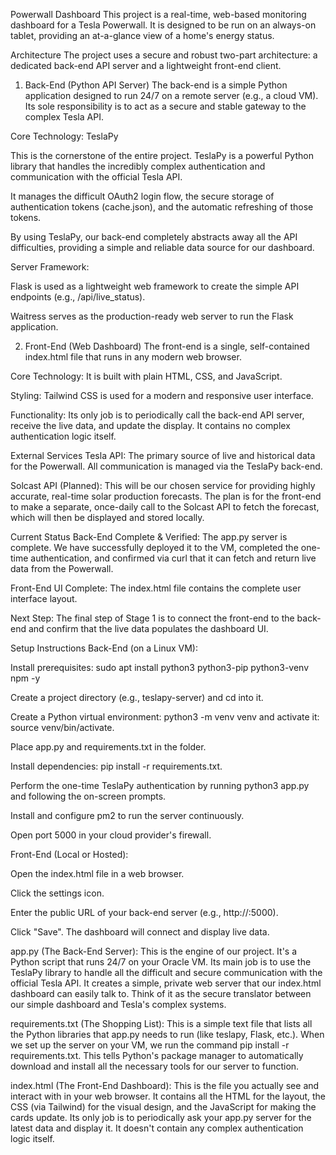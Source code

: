 Powerwall Dashboard
This project is a real-time, web-based monitoring dashboard for a Tesla Powerwall. It is designed to be run on an always-on tablet, providing an at-a-glance view of a home's energy status.

Architecture
The project uses a secure and robust two-part architecture: a dedicated back-end API server and a lightweight front-end client.

1. Back-End (Python API Server)
The back-end is a simple Python application designed to run 24/7 on a remote server (e.g., a cloud VM). Its sole responsibility is to act as a secure and stable gateway to the complex Tesla API.

Core Technology: TeslaPy

This is the cornerstone of the entire project. TeslaPy is a powerful Python library that handles the incredibly complex authentication and communication with the official Tesla API.

It manages the difficult OAuth2 login flow, the secure storage of authentication tokens (cache.json), and the automatic refreshing of those tokens.

By using TeslaPy, our back-end completely abstracts away all the API difficulties, providing a simple and reliable data source for our dashboard.

Server Framework:

Flask is used as a lightweight web framework to create the simple API endpoints (e.g., /api/live_status).

Waitress serves as the production-ready web server to run the Flask application.

2. Front-End (Web Dashboard)
The front-end is a single, self-contained index.html file that runs in any modern web browser.

Core Technology: It is built with plain HTML, CSS, and JavaScript.

Styling: Tailwind CSS is used for a modern and responsive user interface.

Functionality: Its only job is to periodically call the back-end API server, receive the live data, and update the display. It contains no complex authentication logic itself.

External Services
Tesla API: The primary source of live and historical data for the Powerwall. All communication is managed via the TeslaPy back-end.

Solcast API (Planned): This will be our chosen service for providing highly accurate, real-time solar production forecasts. The plan is for the front-end to make a separate, once-daily call to the Solcast API to fetch the forecast, which will then be displayed and stored locally.

Current Status
Back-End Complete & Verified: The app.py server is complete. We have successfully deployed it to the VM, completed the one-time authentication, and confirmed via curl that it can fetch and return live data from the Powerwall.

Front-End UI Complete: The index.html file contains the complete user interface layout.

Next Step: The final step of Stage 1 is to connect the front-end to the back-end and confirm that the live data populates the dashboard UI.

Setup Instructions
Back-End (on a Linux VM):

Install prerequisites: sudo apt install python3 python3-pip python3-venv npm -y

Create a project directory (e.g., teslapy-server) and cd into it.

Create a Python virtual environment: python3 -m venv venv and activate it: source venv/bin/activate.

Place app.py and requirements.txt in the folder.

Install dependencies: pip install -r requirements.txt.

Perform the one-time TeslaPy authentication by running python3 app.py and following the on-screen prompts.

Install and configure pm2 to run the server continuously.

Open port 5000 in your cloud provider's firewall.

Front-End (Local or Hosted):

Open the index.html file in a web browser.

Click the settings icon.

Enter the public URL of your back-end server (e.g., http://<your-vm-ip>:5000).

Click "Save". The dashboard will connect and display live data.

app.py (The Back-End Server): This is the engine of our project. It's a Python script that runs 24/7 on your Oracle VM. Its main job is to use the TeslaPy library to handle all the difficult and secure communication with the official Tesla API. It creates a simple, private web server that our index.html dashboard can easily talk to. Think of it as the secure translator between our simple dashboard and Tesla's complex systems.

requirements.txt (The Shopping List): This is a simple text file that lists all the Python libraries that app.py needs to run (like teslapy, Flask, etc.). When we set up the server on your VM, we run the command pip install -r requirements.txt. This tells Python's package manager to automatically download and install all the necessary tools for our server to function.

index.html (The Front-End Dashboard): This is the file you actually see and interact with in your web browser. It contains all the HTML for the layout, the CSS (via Tailwind) for the visual design, and the JavaScript for making the cards update. Its only job is to periodically ask your app.py server for the latest data and display it. It doesn't contain any complex authentication logic itself.
